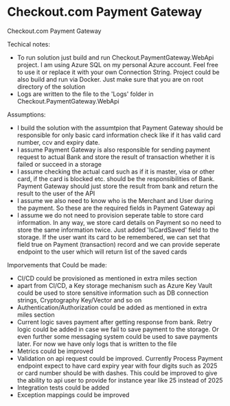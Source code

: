 # Checkout.com Payment Gateway
Checkout.com Payment Gateway

Techical notes: 
   - To run solution just build and run Checkout.PaymentGateway.WebApi project. I am using Azure SQL on my personal Azure account. Feel free to use it or replace it with your own Connection String. Project could be also build and run via Docker. Just make sure that you are on root directory of the solution
   - Logs are written to the file to the 'Logs' folder in Checkout.PaymentGateway.WebApi 


Assumptions:
   - I build the solution with the assumtpion that Payment Gateway should be responsible for only basic card information check like if it has valid card number, ccv and expiry date. 
   - I assume Payment Gateway is also responsible for sending payment request to actual Bank and store the result of transaction whether it is failed or succeed in a storage
   - I assume checking the actual card such as if it is master, visa or other card, if the card is blocked etc. should be the responsibilities of Bank. Payment Gateway should just store the result from bank and return the result to the user of the API
   - I assume we also need to know who is the Merchant and User during the payment. So these are the required fields in Payment Gateway api
   - I assume we do not need to provision seperate table to store card information. In any way, we store card details on Payment so no need to store the same information twice. Just added 'IsCardSaved' field to the storage. If the user want its card to be remembered, we can set that field true on Payment (transaction) record and we can provide seperate endpoint to the user which will return list of the saved cards


Imporvements that Could be made:
   - CI/CD could be provisioned as mentioned in extra miles section
   - apart from CI/CD, a Key storage mechanism such as Azure Key Vault could be used to store sensitive information such as DB connection strings, Cryptography Key/Vector and so on
   - Authentication/Authorization could be added as mentioned in extra miles section
   - Current logic saves payment after getting response from bank. Retry logic could be added in case we fail to save payment to the storage. Or even further some messaging system could be used to save payments later. For now we have only logs that is written to the file
   - Metrics could be improved
   - Validation on api request could be improved. Currently Process Payment endpoint expect to have card expiry year with four digits such as 2025 or card number should be with dashes. This could be improved to give the ability to api user to provide for instance year like 25 instead of 2025
   - Integration tests could be added
   - Exception mappings could be improved

